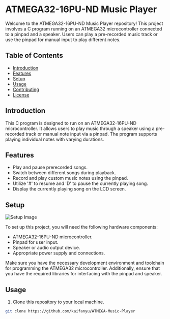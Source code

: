 # ATMEGA32-16PU-ND Music Player

Welcome to the ATMEGA32-16PU-ND Music Player repository! This project involves a C program running on an ATMEGA32 microcontroller connected to a pinpad and a speaker. Users can play a pre-recorded music track or use the pinpad for manual input to play different notes.

## Table of Contents
- [Introduction](#introduction)
- [Features](#features)
- [Setup](#setup)
- [Usage](#usage)
- [Contributing](#contributing)
- [License](#license)

## Introduction

This C program is designed to run on an ATMEGA32-16PU-ND microcontroller. It allows users to play music through a speaker using a pre-recorded track or manual note input via a pinpad. The program supports playing individual notes with varying durations.

## Features

- Play and pause prerecorded songs.
- Switch between different songs during playback.
- Record and play custom music notes using the pinpad.
- Utilize '#' to resume and 'D' to pause the currently playing song.
- Display the currently playing song on the LCD screen.

## Setup

![Setup Image](https://cdn.discordapp.com/attachments/442574704126066690/1162143414712803459/2.jpg?ex=653add65&is=65286865&hm=044cdb04c78c6a65bfe5e6697e635a5801242a8ced777664469c265317fe9e97&)

To set up this project, you will need the following hardware components:

- ATMEGA32-16PU-ND microcontroller.
- Pinpad for user input.
- Speaker or audio output device.
- Appropriate power supply and connections.

Make sure you have the necessary development environment and toolchain for programming the ATMEGA32 microcontroller. Additionally, ensure that you have the required libraries for interfacing with the pinpad and speaker.

## Usage

1. Clone this repository to your local machine.

```bash
git clone https://github.com/kaifanyu/ATMEGA-Music-Player
